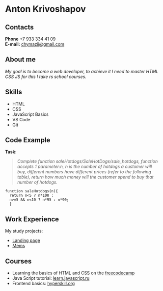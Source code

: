 # Anton Krivoshapov
## Contacts
**Phone** +7 933 334 41 09 <br>
**E-mail:** chymazii@gmail.com<br>
## About me
*My goal is to become a web developer, to achieve it I need to master HTML CSS JS for this I take rs school courses.*
## Skills
* HTML
* CSS
* JavaScript Basics
* VS Code
* Git
## Code Example
__Task:__
> *Complete function saleHotdogs/SaleHotDogs/sale_hotdogs, function accepts 1 parameter:n, n is the number of hotdogs a customer will buy, different numbers have different prices (refer to the following table), return how much money will the customer spend to buy that number of hotdogs.*
```
function saleHotdogs(n){
  return n<5 ? n*100 : 
  n>=5 && n<10 ? n*95 : n*90; 
  }
```
## Work Experience
My study projects:
* [Landing page](https://anton5k.github.io/green-corp-landing/)
* [Mems](https://anton5k.github.io/cssBayan/cssBayan/)
## Courses
* Learning the basics of HTML and CSS on the [freecodecamp](https://www.freecodecamp.org/learn/2022/responsive-web-design/)
* Java Script tutorial: [learn.javascript.ru](https://learn.javascript.ru/)
* Frontend basics: [hyperskill.org](https://hyperskill.org/tracks?category=11)